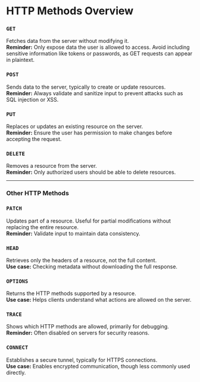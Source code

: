 # HTTP Methods Overview

### `GET`
Fetches data from the server without modifying it.  
**Reminder:** Only expose data the user is allowed to access. Avoid including sensitive information like tokens or passwords, as GET requests can appear in plaintext.

### `POST`
Sends data to the server, typically to create or update resources.  
**Reminder:** Always validate and sanitize input to prevent attacks such as SQL injection or XSS.

### `PUT`
Replaces or updates an existing resource on the server.  
**Reminder:** Ensure the user has permission to make changes before accepting the request.

### `DELETE`
Removes a resource from the server.  
**Reminder:** Only authorized users should be able to delete resources.

---

### Other HTTP Methods

### `PATCH`
Updates part of a resource. Useful for partial modifications without replacing the entire resource.  
**Reminder:** Validate input to maintain data consistency.

### `HEAD`
Retrieves only the headers of a resource, not the full content.  
**Use case:** Checking metadata without downloading the full response.

### `OPTIONS`
Returns the HTTP methods supported by a resource.  
**Use case:** Helps clients understand what actions are allowed on the server.

### `TRACE`
Shows which HTTP methods are allowed, primarily for debugging.  
**Reminder:** Often disabled on servers for security reasons.

### `CONNECT`
Establishes a secure tunnel, typically for HTTPS connections.  
**Use case:** Enables encrypted communication, though less commonly used directly.
